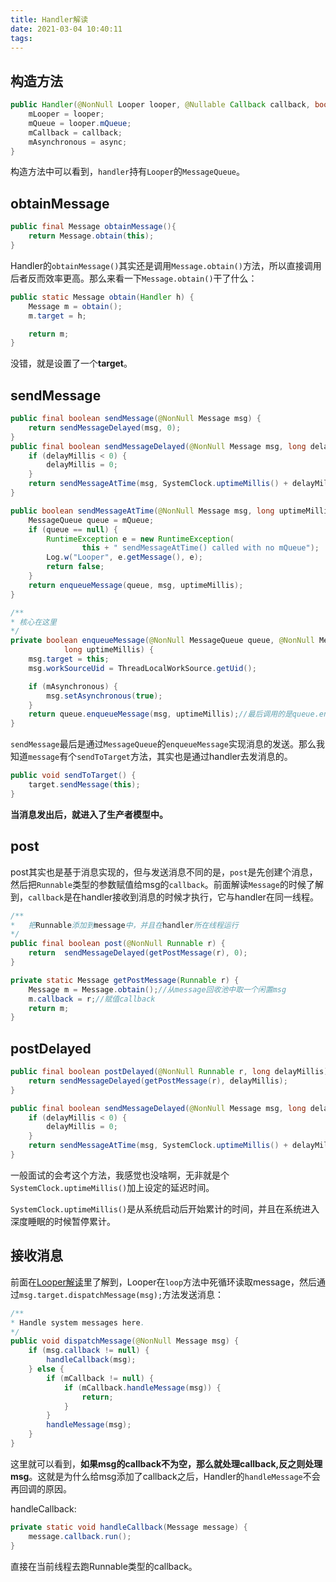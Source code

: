 ```yaml
---
title: Handler解读
date: 2021-03-04 10:40:11
tags:
---
```


## 构造方法

```java
public Handler(@NonNull Looper looper, @Nullable Callback callback, boolean async) {
    mLooper = looper;
    mQueue = looper.mQueue;
    mCallback = callback;
    mAsynchronous = async;
}
```

构造方法中可以看到，`handler`持有`Looper`的`MessageQueue`。

## obtainMessage

```java
public final Message obtainMessage(){
    return Message.obtain(this);
}
```

Handler的`obtainMessage()`其实还是调用`Message.obtain()`方法，所以直接调用后者反而效率更高。那么来看一下`Message.obtain()`干了什么：

```java
public static Message obtain(Handler h) {
    Message m = obtain();
    m.target = h;

    return m;
}
```

没错，就是设置了一个**target**。

## sendMessage

```java
public final boolean sendMessage(@NonNull Message msg) {
    return sendMessageDelayed(msg, 0);
}
public final boolean sendMessageDelayed(@NonNull Message msg, long delayMillis) {
    if (delayMillis < 0) {
        delayMillis = 0;
    }
    return sendMessageAtTime(msg, SystemClock.uptimeMillis() + delayMillis);
}

public boolean sendMessageAtTime(@NonNull Message msg, long uptimeMillis) {
    MessageQueue queue = mQueue;
    if (queue == null) {
        RuntimeException e = new RuntimeException(
                this + " sendMessageAtTime() called with no mQueue");
        Log.w("Looper", e.getMessage(), e);
        return false;
    }
    return enqueueMessage(queue, msg, uptimeMillis);
}

/**
* 核心在这里
*/
private boolean enqueueMessage(@NonNull MessageQueue queue, @NonNull Message msg,
            long uptimeMillis) {
    msg.target = this;
    msg.workSourceUid = ThreadLocalWorkSource.getUid();

    if (mAsynchronous) {
        msg.setAsynchronous(true);
    }
    return queue.enqueueMessage(msg, uptimeMillis);//最后调用的是queue.enqueueMessage
}
```

`sendMessage`最后是通过`MessageQueue`的`enqueueMessage`实现消息的发送。那么我知道`message`有个`sendToTarget`方法，其实也是通过handler去发消息的。

```java
public void sendToTarget() {
    target.sendMessage(this);
}
```

**当消息发出后，就进入了生产者模型中。**

## post

post其实也是基于消息实现的，但与发送消息不同的是，`post`是先创建个消息，然后把`Runnable`类型的参数赋值给msg的`callback`。前面解读`Message`的时候了解到，`callback`是在handler接收到消息的时候才执行，它与handler在同一线程。

```java
/**
*   把Runnable添加到message中，并且在handler所在线程运行
*/
public final boolean post(@NonNull Runnable r) {
    return  sendMessageDelayed(getPostMessage(r), 0);
}

private static Message getPostMessage(Runnable r) {
    Message m = Message.obtain();//从message回收池中取一个闲置msg
    m.callback = r;//赋值callback
    return m;
}
```

## postDelayed

```java
public final boolean postDelayed(@NonNull Runnable r, long delayMillis) {
    return sendMessageDelayed(getPostMessage(r), delayMillis);
}

public final boolean sendMessageDelayed(@NonNull Message msg, long delayMillis) {
    if (delayMillis < 0) {
        delayMillis = 0;
    }
    return sendMessageAtTime(msg, SystemClock.uptimeMillis() + delayMillis);
}
```

一般面试的会考这个方法，我感觉也没啥啊，无非就是个`SystemClock.uptimeMillis()`加上设定的延迟时间。

`SystemClock.uptimeMillis()`是从系统启动后开始累计的时间，并且在系统进入深度睡眠的时候暂停累计。

## 接收消息

前面在[Looper解读](Looper解读.md)里了解到，Looper在`loop`方法中死循环读取message，然后通过`msg.target.dispatchMessage(msg);`方法发送消息：

```java
/**
* Handle system messages here.
*/
public void dispatchMessage(@NonNull Message msg) {
    if (msg.callback != null) {
        handleCallback(msg);
    } else {
        if (mCallback != null) {
            if (mCallback.handleMessage(msg)) {
                return;
            }
        }
        handleMessage(msg);
    }
}
```

这里就可以看到，**如果msg的callback不为空，那么就处理callback,反之则处理msg**。这就是为什么给msg添加了callback之后，Handler的`handleMessage`不会再回调的原因。

handleCallback:

```java
private static void handleCallback(Message message) {
    message.callback.run();
}
```

直接在当前线程去跑Runnable类型的callback。
